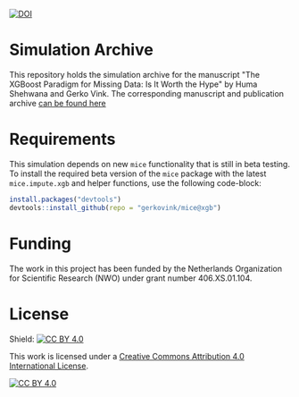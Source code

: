 [![DOI](https://zenodo.org/badge/DOI/10.5281/zenodo.12586433.svg)](https://doi.org/10.5281/zenodo.12586433)


# Simulation Archive
This repository holds the simulation archive for the manuscript "The XGBoost Paradigm for Missing Data: Is It Worth the Hype" by Huma Shehwana and Gerko Vink. The corresponding manuscript and publication archive [can be found here](https://github.com/gerkovink/xgbpaper)

# Requirements
This simulation depends on new `mice` functionality that is still in beta testing. To install the required beta version of the `mice` package with the latest `mice.impute.xgb` and helper functions, use the following code-block:

``` r
install.packages("devtools")
devtools::install_github(repo = "gerkovink/mice@xgb")
```

# Funding
The work in this project has been funded by the Netherlands Organization for Scientific Research (NWO) under grant number 406.XS.01.104.

# License
Shield: [![CC BY 4.0][cc-by-shield]][cc-by]

This work is licensed under a
[Creative Commons Attribution 4.0 International License][cc-by].

[![CC BY 4.0][cc-by-image]][cc-by]

[cc-by]: http://creativecommons.org/licenses/by/4.0/
[cc-by-image]: https://i.creativecommons.org/l/by/4.0/88x31.png
[cc-by-shield]: https://img.shields.io/badge/License-CC%20BY%204.0-lightgrey.svg
